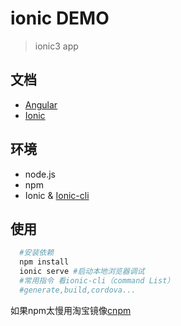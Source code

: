 # ionic DEMO

> ionic3 app

## 文档

* [Angular](https://angular.cn/docs)
* [Ionic](https://ionicframework.com/docs/components/#overview)

## 环境

* node.js
* npm
* Ionic & [Ionic-cli](https://ionicframework.com/docs/cli/)

## 使用

```bash
  #安装依赖
  npm install
  ionic serve #启动本地浏览器调试
  #常用指令 看ionic-cli（command List）
  #generate,build,cordova...
```

如果npm太慢用淘宝镜像[cnpm](https://npm.taobao.org/)
